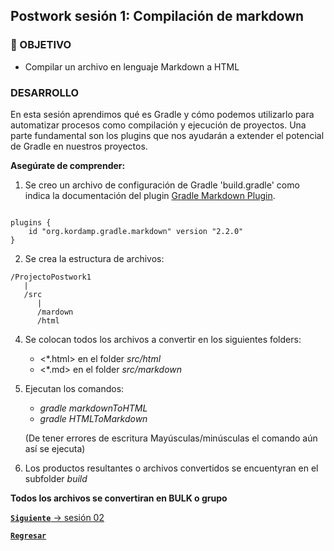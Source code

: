 ## Postwork sesión 1: Compilación de markdown

### 🎯 OBJETIVO

- Compilar un archivo en lenguaje Markdown a HTML

### DESARROLLO

En esta sesión aprendimos qué es Gradle y cómo podemos utilizarlo para automatizar procesos como compilación y ejecución
de proyectos. Una parte fundamental son los plugins que nos ayudarán a extender el potencial de Gradle en nuestros 
proyectos.


**Asegúrate de comprender:**

1. Se creo un archivo de configuración de Gradle 'build.gradle' como indica la documentación del plugin 
[Gradle Markdown Plugin](https://github.com/kordamp/markdown-gradle-plugin).

```
   
plugins {
    id "org.kordamp.gradle.markdown" version "2.2.0"
}

```

2. Se crea la estructura de archivos:
```
/ProjectoPostwork1
   |
   /src
      |
      /mardown
      /html 
```

4. Se colocan todos los archivos a convertir en los siguientes folders:
   - <*.html> en el folder *src/html*
   - <*.md>   en el folder *src/markdown*

   
4. Ejecutan los comandos:
    - *gradle markdownToHTML*
    - *gradle HTMLToMarkdown*
    
   (De tener errores de escritura Mayúsculas/minúsculas el comando aún así se ejecuta)


5. Los productos resultantes o archivos convertidos se encuentyran en el subfolder *build*

**Todos los archivos se convertiran en BULK o grupo**

[**`Siguiente`** -> sesión 02](../Sesion-02/)

[**`Regresar`**](../)